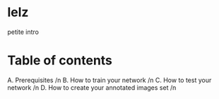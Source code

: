 # lelz
petite intro

# Table of contents
A. Prerequisites /n
B. How to train your network /n 
C. How to test your network /n
D. How to create your annotated images set /n
